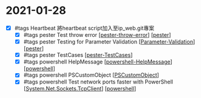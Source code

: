 # 2021-01-28

- [x] #tags Heartbeat 將heartbeat script加入至ip_web.git專案
    - [x] #tags pester Test throw error [[pester-throw-error]] [[pester]]
    - [x] #tags pester Testing for Parameter Validation [[Parameter-Validation]] [[pester]]
    - [x] #tags pester TestCases [[pester-TestCases]]
    - [x] #tags powershell HelpMessage [[powershell-HelpMessage]] [[powershell]]
    - [x] #tags powershell PSCustomObject [[PSCustomObject]]
    - [x] #tags powershell Test network ports faster with PowerShell [[System.Net.Sockets.TcpClient]] [[powershell]]

[//begin]: # "Autogenerated link references for markdown compatibility"
[pester-throw-error]: pester-throw-error.md "Pester Throw Error"
[pester]: ../../../../develop/language/Powershell/testing/pester.md "Pester"
[Parameter-Validation]: parameter-validation.md "Parameter Validation"
[pester-TestCases]: pester-testcases.md "Pester TestCases"
[powershell-HelpMessage]: powershell-helpmessage.md "Powershell HelpMessage"
[powershell]: ../../../../develop/language/Powershell/powershell.md "Powershell"
[PSCustomObject]: pscustomobject.md "PSCustomObject"
[System.Net.Sockets.TcpClient]: systemnetsocketstcpclient.md "System.Net.Sockets.TcpClient"
[//end]: # "Autogenerated link references"